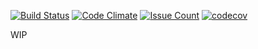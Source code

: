 [![Build Status](https://travis-ci.org/particleflux/maxcube.svg?branch=master)](https://travis-ci.org/particleflux/maxcube)
[![Code Climate](https://codeclimate.com/github/particleflux/maxcube/badges/gpa.svg)](https://codeclimate.com/github/particleflux/maxcube)
[![Issue Count](https://codeclimate.com/github/particleflux/maxcube/badges/issue_count.svg)](https://codeclimate.com/github/particleflux/maxcube)
[![codecov](https://codecov.io/gh/particleflux/maxcube/branch/master/graph/badge.svg)](https://codecov.io/gh/particleflux/maxcube)

WIP